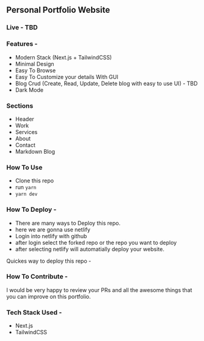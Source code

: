 <!-- ![thumbnail](https://user-images.githubusercontent.com/16558205/180779213-ea740975-3df1-460a-a964-0a623ee25872.png) -->

## Personal Portfolio Website

### Live - TBD

### Features -

- Modern Stack (Next.js + TailwindCSS)
- Minimal Design
- Easy To Browse
- Easy To Customize your details With GUI
- Blog Crud (Create, Read, Update, Delete blog with easy to use UI) - TBD
- Dark Mode

### Sections

- Header
- Work
- Services
- About
- Contact
- Markdown Blog

### How To Use

- Clone this repo
- run `yarn`
- `yarn dev`

### How To Deploy -

- There are many ways to Deploy this repo.
- here we are gonna use netlify
- Login into netlify with github
- after login select the forked repo or the repo you want to deploy
- after selecting netlify will automatially deploy your website.

Quickes way to deploy this repo -

<!-- [![Deploy To Netlify](https://www.netlify.com/img/deploy/button.svg)](https://app.netlify.com/start/deploy?repository=https://github.com/chetanverma16/react-portfolio-template) -->

### How To Contribute -

I would be very happy to review your PRs and all the awesome things that you can improve on this portfolio.

### Tech Stack Used -

- Next.js
- TailwindCSS
